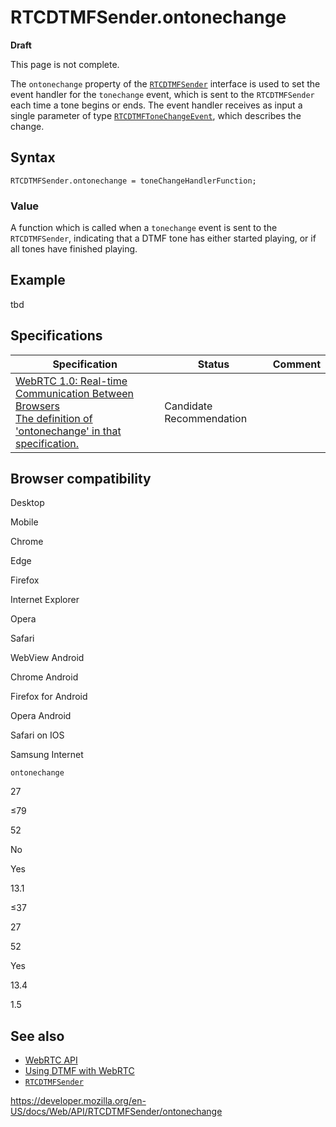 RTCDTMFSender.ontonechange
==========================

**Draft**

This page is not complete.

The `ontonechange` property of the [`RTCDTMFSender`](../rtcdtmfsender) interface is used to set the event handler for the `tonechange` event, which is sent to the `RTCDTMFSender` each time a tone begins or ends. The event handler receives as input a single parameter of type [`RTCDTMFToneChangeEvent`](../rtcdtmftonechangeevent), which describes the change.

Syntax
------

    RTCDTMFSender.ontonechange = toneChangeHandlerFunction;

### Value

A function which is called when a `tonechange` event is sent to the `RTCDTMFSender`, indicating that a DTMF tone has either started playing, or if all tones have finished playing.

Example
-------

tbd

Specifications
--------------

<table><thead><tr class="header"><th>Specification</th><th>Status</th><th>Comment</th></tr></thead><tbody><tr class="odd"><td><a href="https://w3c.github.io/webrtc-pc/#dom-rtcdtmfsender-ontonechange">WebRTC 1.0: Real-time Communication Between Browsers<br />
<span class="small">The definition of 'ontonechange' in that specification.</span></a></td><td><span class="spec-cr">Candidate Recommendation</span></td><td></td></tr></tbody></table>

Browser compatibility
---------------------

Desktop

Mobile

Chrome

Edge

Firefox

Internet Explorer

Opera

Safari

WebView Android

Chrome Android

Firefox for Android

Opera Android

Safari on IOS

Samsung Internet

`ontonechange`

27

≤79

52

No

Yes

13.1

≤37

27

52

Yes

13.4

1.5

See also
--------

-   [WebRTC API](../webrtc_api)
-   [Using DTMF with WebRTC](../webrtc_api/using_dtmf)
-   [`RTCDTMFSender`](../rtcdtmfsender)

<a href="https://developer.mozilla.org/en-US/docs/Web/API/RTCDTMFSender/ontonechange" class="_attribution-link">https://developer.mozilla.org/en-US/docs/Web/API/RTCDTMFSender/ontonechange</a>
